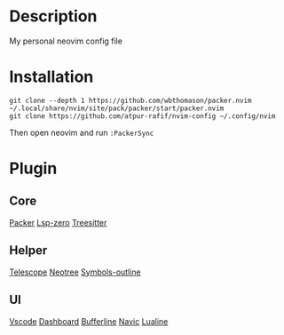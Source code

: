 # Description
My personal neovim config file

# Installation
```shell
git clone --depth 1 https://github.com/wbthomason/packer.nvim ~/.local/share/nvim/site/pack/packer/start/packer.nvim
git clone https://github.com/atpur-rafif/nvim-config ~/.config/nvim
```
Then open neovim and run `:PackerSync`

# Plugin
## Core
[Packer](https://github.com/wbthomason/packer.nvim)
[Lsp-zero](https://github.com/VonHeikemen/lsp-zero.nvim)
[Treesitter](https://github.com/nvim-treesitter/nvim-treesitter)

## Helper
[Telescope](https://github.com/nvim-telescope/telescope.nvim)
[Neotree](https://github.com/nvim-neo-tree/neo-tree.nvim)
[Symbols-outline](https://github.com/simrat39/symbols-outline.nvim)

## UI
[Vscode](https://github.com/Mofiqul/vscode.nvim)
[Dashboard](https://github.com/glepnir/dashboard-nvim)
[Bufferline](https://github.com/akinsho/bufferline.nvim)
[Navic](https://github.com/SmiteshP/nvim-navic)
[Lualine](https://github.com/nvim-lualine/lualine.nvim)


